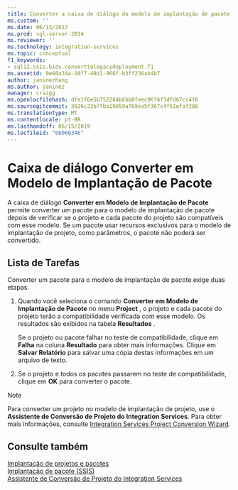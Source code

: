 ```yaml
---
title: Converter a caixa de diálogo do modelo de implantação de pacote | Microsoft Docs
ms.custom: ''
ms.date: 06/13/2017
ms.prod: sql-server-2014
ms.reviewer: ''
ms.technology: integration-services
ms.topic: conceptual
f1_keywords:
- sql12.ssis.bids.converttolegacydeployment.f1
ms.assetid: 9e60a34a-10f7-48d1-966f-b3ff236ab4b7
author: janinezhang
ms.author: janinez
manager: craigg
ms.openlocfilehash: dfe1f6e5b752284b6bb0feec96f4f3dfd67cc4f6
ms.sourcegitcommit: 3026c22b7fba19059a769ea5f367c4f51efaf286
ms.translationtype: MT
ms.contentlocale: pt-BR
ms.lasthandoff: 06/15/2019
ms.locfileid: "66060346"
---
```

# <a name="convert-to-package-deployment-model-dialog-box"></a>Caixa de diálogo Converter em Modelo de Implantação de Pacote
  A caixa de diálogo **Converter em Modelo de Implantação de Pacote** permite converter um pacote para o modelo de implantação de pacote depois de verificar se o projeto e cada pacote do projeto são compatíveis com esse modelo. Se um pacote usar recursos exclusivos para o modelo de implantação de projeto, como parâmetros, o pacote não poderá ser convertido.  
  
## <a name="task-list"></a>Lista de Tarefas  
 Converter um pacote para o modelo de implantação de pacote exige duas etapas.  
  
1.  Quando você seleciona o comando **Converter em Modelo de Implantação de Pacote** no menu **Project** , o projeto e cada pacote do projeto terão a compatibilidade verificada com esse modelo. Os resultados são exibidos na tabela **Resultados** .  
  
     Se o projeto ou pacote falhar no teste de compatibilidade, clique em **Falha** na coluna **Resultado** para obter mais informações. Clique em **Salvar Relatório** para salvar uma cópia destas informações em um arquivo de texto.  
  
2.  Se o projeto e todos os pacotes passarem no teste de compatibilidade, clique em **OK** para converter o pacote.  
  
> [!NOTE]  
>  Para converter um projeto no modelo de implantação de projeto, use o **Assistente de Conversão de Projeto do Integration Services**. Para obter mais informações, consulte [Integration Services Project Conversion Wizard](../../2014/integration-services/integration-services-project-conversion-wizard.md).  
  
## <a name="see-also"></a>Consulte também  
 [Implantação de projetos e pacotes](packages/deploy-integration-services-ssis-projects-and-packages.md)   
 [Implantação de pacote &#40;SSIS&#41;](packages/legacy-package-deployment-ssis.md)   
 [Assistente de Conversão de Projeto do Integration Services](../../2014/integration-services/integration-services-project-conversion-wizard.md)  
  
  
